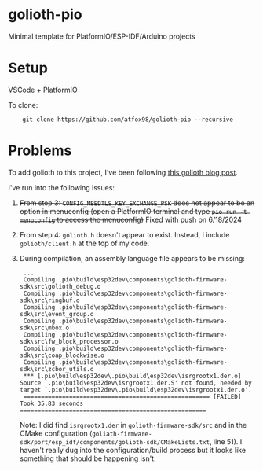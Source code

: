 # golioth-pio
Minimal template for PlatformIO/ESP-IDF/Arduino projects

# Setup
VSCode + PlatformIO

To clone:

        git clone https://github.com/atfox98/golioth-pio --recursive

# Problems
To add golioth to this project, I've been following [this golioth blog post](https://blog.golioth.io/how-to-add-golioth-to-any-esp-idf-project/).

I've run into the following issues:
1) ~~From step 3: `CONFIG_MBEDTLS_KEY_EXCHANGE_PSK` does not appear to be an option in menuconfig (open a PlatformIO terminal and type `pio run -t menuconfig` to access the menuconfig)~~ Fixed with push on 6/18/2024
2) From step 4: `golioth.h` doesn't appear to exist. Instead, I include `golioth/client.h` at the top of my code.
3) During compilation, an assembly language file appears to be missing:

        ...
        Compiling .pio\build\esp32dev\components\golioth-firmware-sdk\src\golioth_debug.o
        Compiling .pio\build\esp32dev\components\golioth-firmware-sdk\src\ringbuf.o
        Compiling .pio\build\esp32dev\components\golioth-firmware-sdk\src\event_group.o
        Compiling .pio\build\esp32dev\components\golioth-firmware-sdk\src\mbox.o
        Compiling .pio\build\esp32dev\components\golioth-firmware-sdk\src\fw_block_processor.o
        Compiling .pio\build\esp32dev\components\golioth-firmware-sdk\src\coap_blockwise.o
        Compiling .pio\build\esp32dev\components\golioth-firmware-sdk\src\zcbor_utils.o
        *** [.pio\build\esp32dev\.pio\build\esp32dev\isrgrootx1.der.o] Source `.pio\build\esp32dev\isrgrootx1.der.S' not found, needed by target `.pio\build\esp32dev\.pio\build\esp32dev\isrgrootx1.der.o'.
        ===================================================== [FAILED] Took 35.83 seconds =====================================================

   Note: I did find `isrgrootx1.der` in `golioth-firmware-sdk/src` and in the CMake configuration (`goliath-firmware-sdk/port/esp_idf/components/golioth-sdk/CMakeLists.txt`, line 51). I haven't really dug into the configuration/build process but it looks like something that should be happening isn't.
